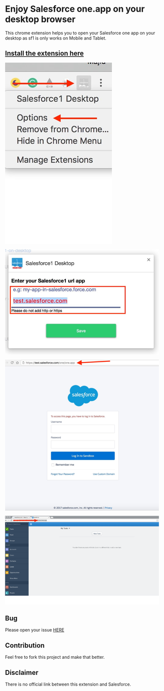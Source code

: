 # Enjoy Salesforce one.app on your desktop browser

This chrome extension helps you to open your Salesforce one app on your desktop as sf1 is only works on Mobile and Tablet. 

## [Install the extension here](https://chrome.google.com/webstore/detail/salesforce1-desktop/bbnaggniomlpnkibnalahhenhikolffn)

![Click on Options](1.jpg)

![Save your app subdomain](2.jpg)

![Login to one.app](3.jpg)

![Enjoy one.app on your Desktop](4.png)

## Bug

Please open your issue [HERE](https://github.com/mhadaily/Salesforce1-on-desktop/issues)

## Contribution

Feel free to fork this project and make that better.

## Disclaimer 

There is no official link between this extension and Salesforce.
